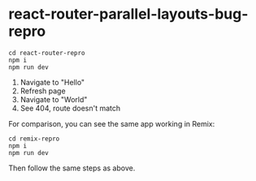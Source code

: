 # react-router-parallel-layouts-bug-repro

```
cd react-router-repro
npm i
npm run dev
```

1. Navigate to "Hello"
2. Refresh page
3. Navigate to "World"
4. See 404, route doesn't match

For comparison, you can see the same app working in Remix:

```
cd remix-repro
npm i
npm run dev
```

Then follow the same steps as above.
